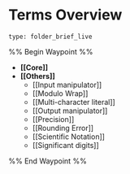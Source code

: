 # Terms Overview
 
```ccard
type: folder_brief_live
```
 
%% Begin Waypoint %%
- **[[Core]]**
- **[[Others]]**
	- [[Input manipulator]]
	- [[Modulo Wrap]]
	- [[Multi-character literal]]
	- [[Output manipulator]]
	- [[Precision]]
	- [[Rounding Error]]
	- [[Scientific Notation]]
	- [[Significant digits]]

%% End Waypoint %%